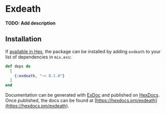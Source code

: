 # Exdeath

**TODO: Add description**

## Installation

If [available in Hex](https://hex.pm/docs/publish), the package can be installed
by adding `exdeath` to your list of dependencies in `mix.exs`:

```elixir
def deps do
  [
    {:exdeath, "~> 0.1.0"}
  ]
end
```

Documentation can be generated with [ExDoc](https://github.com/elixir-lang/ex_doc)
and published on [HexDocs](https://hexdocs.pm). Once published, the docs can
be found at [https://hexdocs.pm/exdeath](https://hexdocs.pm/exdeath).

